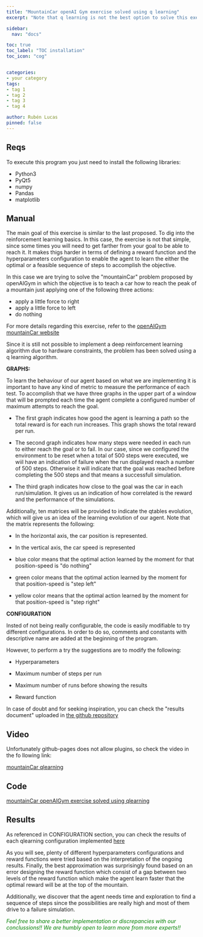 ```yaml
---
title: "MountainCar openAI Gym exercise solved using q learning"
excerpt: "Note that q learning is not the best option to solve this exercise"

sidebar:
  nav: "docs"

toc: true
toc_label: "TOC installation"
toc_icon: "cog"


categories:
- your category
tags:
- tag 1
- tag 2
- tag 3
- tag 4

author: Rubén Lucas
pinned: false
---
```


## Reqs

To execute this program you just need to install the following libraries:
- Python3
- PyQt5
- numpy
- Pandas
- matplotlib


## Manual

The main goal of this exercise is similar to the last proposed. To dig into the reinforcement learning basics.
In this case, the exercise is not that simple, since some times you will need to get farther from your goal to be able to reach it.
It makes thigs harder in terms of defining a reward function and the hyperparameters configuration to enable the agent to learn the either the optimal or a feasible sequence of steps to accomplish the objective.

In this case we are trying to solve the "mountainCar" problem proposed by openAIGym in which the objective is to teach a car how to reach the peak of a mountain just applying one of the following three actions:
- apply a little force to right
- apply a little force to left
- do nothing

For more details regarding this exercise, refer to the [openAIGym mountainCar website](https://gym.openai.com/envs/MountainCar-v0/)

Since it is still not possible to implement a deep reinforcement learning algorithm due to hardware constraints, the problem has been solved using a q learning algorithm.

<strong>GRAPHS:</strong>

To learn the behaviour of our agent based on what we are implementing it is important to have any kind of metric to measure the performance of each test.
To accomplish that we have three graphs in the upper part of a window that will be prompted each time the agent complete a configured number of maximum attempts to reach the goal.

- The first graph indicates how good the agent is learning a path so the total reward is for each run increases. This graph shows the total reward per run.

- The second graph indicates how many steps were needed in each run to either reach the goal or to fail. In our case, since we configured the environment to be reset when a total of 500 steps were executed, we wiil have an indication of failure when the run displayed reach a number of 500 steps. Otherwise it will indicate that the goal was reached before completing the 500 steps and that means a successfull simulation.

- The third graph indicates how close to the goal was the car in each run/simulation. It gives us an indication of how correlated is the reward and the performance of the simulations.

Additionally, ten matrices will be provided to indicate the qtables evolution, which will give us an idea of the learning evolution of our agent. Note that the matrix represents the following:

- In the horizontal axis, the car position is represented.

- In the vertical axis, the car speed is represented

- blue color means that the optimal action learned by the moment for that position-speed is "do nothing"

- green color means that the optimal action learned by the moment for that position-speed is "step left"

- yellow color means that the optimal action learned by the moment for that position-speed is "step right"


<strong>CONFIGURATION</strong>

Insted of not being really configurable, the code is easily modifiable to try different configurations. In order to do so, comments and constants with descriptive name are added at the beginning of the program.

However, to perform a try the suggestions are to modify the following:

- Hyperparameters

- Maximum number of steps per run

- Maximum number of runs before showing the results

- Reward function

In case of doubt and for seeking inspiration, you can check the "results document" uploaded in [the github repository](https://github.com/RoboticsLabURJC/2020-phd-ruben-lucas/tree/master/openAI_exercises/mountainCar/qlearning/results/)


## Video

Unfortunately github-pages does not allow plugins, so check the video in the fo
llowing link:

[mountainCar qlearning](youtube.com/watch?v=OifHupQe3KQ)


## Code

[mountainCar openAIGym exercise solved using qlearning](https://github.com/RoboticsLabURJC/2020-phd-ruben-lucas/tree/master/openAI_exercises/mountainCar/qlearning)

## Results

As referenced in CONFIGURATION section, you can check the results of each qlearning configuration implemented [here](https://github.com/RoboticsLabURJC/2020-phd-ruben-lucas/tree/master/openAI_exercises/mountainCar/qlearning/results/)

As you will see, plenty of different hyperparameters configurations and reward functions were tried based on the interpretation of the ongoing results.
Finally, the best approximation was surprisingly found based on an error designing the reward function which consist of a gap between two levels of the reward function which make the agent learn faster that the optimal reward will be at the top of the mountain.

Additionally, we discover that the agent needs time and exploration to find a sequence of steps since the possibilities are really high and most of them drive to a failure simulation.



<span style="color:green">*Feel free to share a better implementation or discrepancies with our conclussions!! We are humbly open to learn more from more experts!!*</span>

